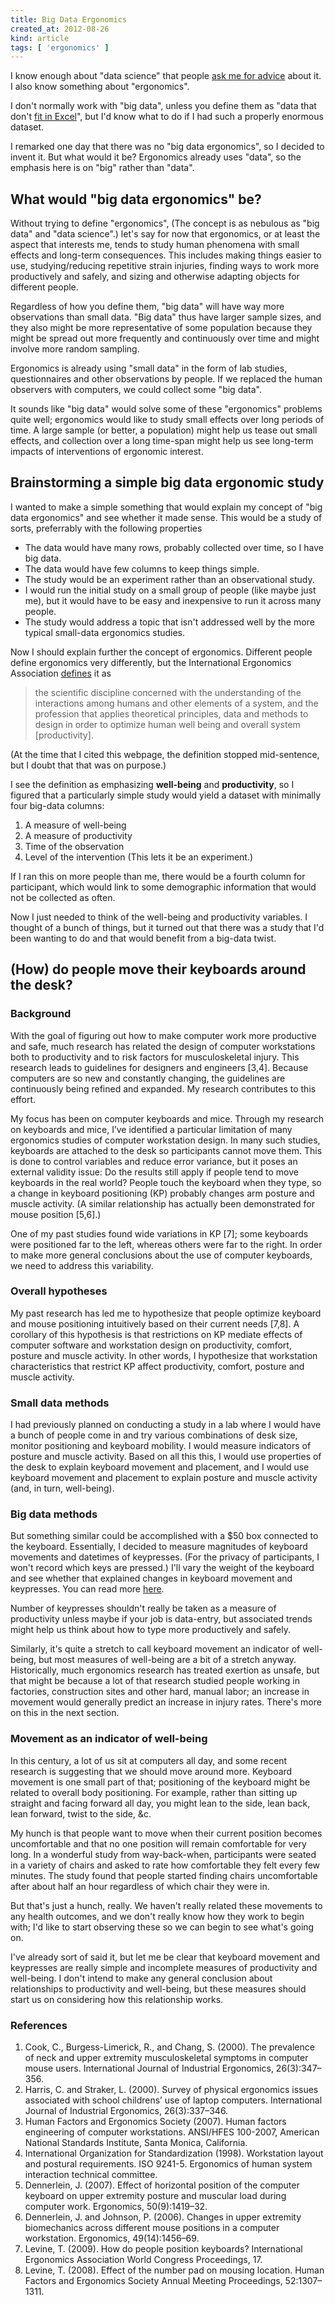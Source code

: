 ```yaml
---
title: Big Data Ergonomics
created_at: 2012-08-26
kind: article
tags: [ 'ergonomics' ]
---
```

I know enough about "data science" that people
[ask me for advice](http://datakind.org/2012/08/data-heroes-tom-levine/)
about it. I also know something about "ergonomics".

I don't normally work with "big data", unless you define them as "data that don't
[fit in Excel](http://blog.scraperwiki.com/2012/07/31/do-all-analysts-use-excel/)",
but I'd know what to do if I had such a properly enormous dataset.

I remarked one day that there was no "big data ergonomics", so I decided to
invent it. But what would it be? Ergonomics already uses "data", so the
emphasis here is on "big" rather than "data".

## What would "big data ergonomics" be?
Without trying to define "ergonomics", (The concept is as nebulous as "big data"
and "data science".) let's say for now that ergonomics, or at least the aspect
that interests me, tends to study human phenomena with small effects and long-term
consequences. This includes making things easier to use, studying/reducing
repetitive strain injuries, finding ways to work more productively and safely,
and sizing and otherwise adapting objects for different people.

Regardless of how you define them, "big data" will have way more observations
than small data. "Big data" thus have larger sample sizes, and they
also might be more representative of some population because they might be
spread out more frequently and continuously over time and might involve more
random sampling.

Ergonomics is already using "small data" in the form of lab studies,
questionnaires and other observations by people. If we replaced the human
observers with computers, we could collect some "big data".

It sounds like "big data" would solve some of these "ergonomics" problems quite
well; ergonomics would like to study small effects over long periods of time.
A large sample (or better, a population) might help us tease out small effects,
and collection over a long time-span might help us see long-term impacts of
interventions of ergonomic interest.

## Brainstorming a simple big data ergonomic study
I wanted to make a simple something that would explain my concept of
"big data ergonomics" and see whether it made sense. This would be a study
of sorts, preferrably with the following properties

* The data would have many rows, probably collected over time, so I have big data.
* The data would have few columns to keep things simple.
* The study would be an experiment rather than an observational study.
* I would run the initial study on a small group of people (like maybe just me),
    but it would have to be easy and inexpensive to run it across many people.
* The study would address a topic that isn't addressed well by the more
    typical small-data ergonomics studies.

Now I should explain further the concept of ergonomics. Different people define
ergonomics very differently, but the International Ergonomics Association
[defines](http://iea.cc/01_what/What%20is%20Ergonomics.html) it as

> the scientific discipline concerned with the understanding of the interactions
> among humans and other elements of a system, and the profession that applies
> theoretical principles, data and methods to design in order to optimize human
> well being and overall system [productivity].

(At the time that I cited this webpage, the definition stopped mid-sentence,
but I doubt that that was on purpose.)

I see the definition as emphasizing **well-being** and **productivity**, so
I figured that a particularly simple study would yield a dataset with minimally
four big-data columns:

1. A measure of well-being
2. A measure of productivity
3. Time of the observation
4. Level of the intervention (This lets it be an experiment.)

If I ran this on more people than me, there would be a fourth column for participant,
which would link to some demographic information that would not be collected as often.

Now I just needed to think of the well-being and productivity variables.
I thought of a bunch of things, but it turned out that there was a study that
I'd been wanting to do and that would benefit from a big-data twist.

## (How) do people move their keyboards around the desk?
<!-- This is lifted from my 2011 NSF GRFP application -->

### Background
With the goal of figuring out how to make computer work more productive and safe, much research has related the design of computer workstations both to productivity and to risk factors for musculoskeletal injury. This research leads to guidelines for designers and engineers [3,4]. Because computers are so new and constantly changing, the guidelines are continuously being refined and expanded. My research contributes to this effort.

My focus has been on computer keyboards and mice. Through my research on keyboards and mice, I’ve identified a particular limitation of many ergonomics studies of computer workstation design. In many such studies, keyboards are attached to the desk so participants cannot move them. This is done to control variables and reduce error variance, but it poses an external validity issue: Do the results still apply if people tend to move keyboards in the real world? People touch the keyboard when they type, so a change in keyboard positioning (KP) probably changes arm posture and muscle activity. (A similar relationship has actually been demonstrated for mouse position [5,6].)

One of my past studies found wide variations in KP [7]; some keyboards were positioned far to the left, whereas others were far to the right. In order to make more general conclusions about the use of computer keyboards, we need to address this variability.

### Overall hypotheses

My past research has led me to hypothesize that people optimize keyboard and mouse positioning intuitively based on their current needs [7,8]. A corollary of this hypothesis is that restrictions on KP mediate effects of computer software and workstation design on productivity, comfort, posture and muscle activity. In other words, I hypothesize that workstation characteristics that restrict KP affect productivity, comfort, posture and muscle activity. 

<!-- This is a hack to fix syntax highlighting.]() -->

### Small data methods
<!-- End of stuff lifted from the 2011 NSF GRFP application -->
I had previously planned on conducting a study in a lab where I would have a
bunch of people come in and try various combinations of desk size, monitor
positioning and keyboard mobility. I would measure indicators of posture and
muscle activity. Based on all this this, I would use properties of the desk
to explain keyboard movement and placement, and I would use keyboard movement
and placement to explain posture and muscle activity (and, in turn, well-being).

### Big data methods
But something similar could be accomplished with a $50 box connected to the
keyboard. Essentially, I decided to measure magnitudes of keyboard movements
and datetimes of keypresses.
(For the privacy of participants, I won't record which keys are pressed.)
I'll vary the weight of the keyboard and see whether that explained changes
in keyboard movement and keypresses.
You can read more [here](https://github.com/tlevine/big-data-ergonomics).

Number of keypresses shouldn't really be taken as a measure of productivity
unless maybe if your job is data-entry, but associated trends might help us
think about how to type more productively and safely.

Similarly, it's quite a stretch to call keyboard movement an indicator
of well-being, but most measures of well-being are a bit of a stretch anyway.
Historically, much ergonomics research has treated exertion as unsafe, but
that might be because a lot of that research studied people working in
factories, construction sites and other hard, manual labor; an increase in
movement would generally predict an increase in injury rates. There's more
on this in the next section.

### Movement as an indicator of well-being
In this century, a lot of us sit at computers all day, and some recent research
is suggesting that we should move around more. Keyboard movement is one small
part of that; positioning of the keyboard might be related to overall body
positioning. For example, rather than sitting up straight and facing forward
all day, you might lean to the side, lean back, lean forward, twist to the side,
&c.

My hunch is that people want to move when their current position becomes
uncomfortable and that no one position will remain comfortable for very long.
In a wonderful study from way-back-when, participants were seated in a variety
of chairs and asked to rate how comfortable they felt every few minutes. The
study found that people started finding chairs uncomfortable after about half
an hour regardless of which chair they were in. <!-- Cite that study -->

But that's just a hunch, really.
We haven't really related these movements to any health outcomes, and we
don't really know how they work to begin with; I'd like to start observing these
so we can begin to see what's going on.

I've already sort of said it, but let me be clear that keyboard movement
and keypresses are really simple and incomplete measures of
productivity and well-being. I don't intend to make any general conclusion
about relationships to productivity and well-being, but these measures should
start us on considering how this relationship works.

### References

1. Cook, C., Burgess-Limerick, R., and Chang, S. (2000). The prevalence of neck and upper extremity musculoskeletal symptoms in computer mouse users. International Journal of Industrial Ergonomics, 26(3):347–356. 
2. Harris, C. and Straker, L. (2000). Survey of physical ergonomics issues associated with school childrens’ use of laptop computers. International Journal of Industrial Ergonomics, 26(3):337–346. 
3. Human Factors and Ergonomics Society (2007). Human factors engineering of computer workstations. ANSI/HFES 100-2007, American National Standards Institute, Santa Monica, California. 
4. International Organization for Standardization (1998). Workstation layout and postural requirements. ISO 9241-5. Ergonomics of human system interaction technical committee. 
5. Dennerlein, J. (2007). Effect of horizontal position of the computer keyboard on upper extremity posture and muscular load during computer work. Ergonomics, 50(9):1419–32. 
6. Dennerlein, J. and Johnson, P. (2006). Changes in upper extremity biomechanics across different mouse positions in a computer workstation. Ergonomics, 49(14):1456–69. 
7. Levine, T. (2009). How do people position keyboards? International Ergonomics Association World Congress Proceedings, 17. 
8. Levine, T. (2008). Effect of the number pad on mousing location. Human Factors and Ergonomics Society Annual Meeting Proceedings, 52:1307–1311.
